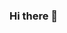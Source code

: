 ### Hi there 👋

<!--
**Onolax/Onolax** is a ✨ _special_ ✨ repository because its `README.md` (this file) appears on your GitHub profile.

Here are some ideas to get you started:

- 🔭 I’m currently working on OpenSource
- 🌱 I’m currently learning Backend Development
- 👯 I’m looking to collaborate on App Development Projects
- 🤔 I’m looking for help with Software Development
- 💬 Ask me about DSA
- 📫 How to reach me: @manvendrasingh4092
- 😄 Pronouns: He/Him
- ⚡ Fun fact: Not every bait works for a mouse, sometimes they are picky about it.
-->
